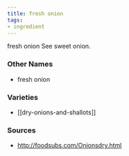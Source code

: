 ```yaml
---
title: fresh onion
tags:
- ingredient
---
```

fresh onion See sweet onion.

### Other Names

* fresh onion

### Varieties

* [[dry-onions-and-shallots]]

### Sources
* http://foodsubs.com/Onionsdry.html
